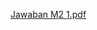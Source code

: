 [Jawaban M2 1.pdf](https://github.com/Syunsuke23/Pemrograman-Python/files/9791426/Jawaban.M2.1.pdf)
